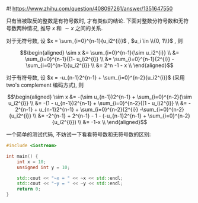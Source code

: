 #! https://www.zhihu.com/question/408097261/answer/1351647550

[comment]: <> (Answer URL: https://www.zhihu.com/question/408097261/answer/1351647550)
[comment]: <> (Question Title: 为什么~10等于-11，计算过程是什么？)
[comment]: <> (Author Name: 采石工)
[comment]: <> (Create Time: 2020-07-21 13:23:59)

只有当被取反的整数是有符号数时, 才有类似的结论. 下面对整数分符号数和无符号数两种情况, 推导  $x$  和  $\sim x$  之间的关系.

对于无符号数, 设  $x = \sum_{i=0}^{n-1}{u_i2^{i}}$  ,  $u_i \in \\{0, 1\\}$  , 则

$$\begin{aligned} \sim x
&= \sum_{i=0}^{n-1}{\sim u_i2^{i}} \\
&= \sum_{i=0}^{n-1}{(1- u_i)2^{i}} \\ 
&= \sum_{i=0}^{n-1}{2^{i}} - \sum_{i=0}^{n-1}{u_i2^{i}} \\ 
&= 2^n -1 - x \\
\end{aligned}$$

对于有符号数, 设  $x = -u_{n-1}2^{n-1} + \sum_{i=0}^{n-2}{u_i2^{i}}$  (采用 two's complement 编码方式), 则

$$\begin{aligned} \sim x 
&= -(\sim u_{n-1})2^{n-1} + \sum_{i=0}^{n-2}{\sim u_i2^{i}} \\
&= -(1 - u_{n-1})2^{n-1} + \sum_{i=0}^{n-2}{(1 - u_i)2^{i}} \\
&= - 2^{n-1} + u_{n-1}2^{n-1} + \sum_{i=0}^{n-2}{2^{i}} -\sum_{i=0}^{n-2}{u_i2^{i}} \\ 
&= -2^{n-1} + 2^{n-1} - 1 - (-u_{n-1}2^{n-1} + \sum_{i=0}^{n-2}{u_i2^{i}}) \\ 
&= -1-x \\
\end{aligned}$$

一个简单的测试代码, 不妨试一下看看符号数和无符号数的区别:

```c++
#include <iostream>

int main() {
    int x = 10;
    unsigned int y = 10;

    std::cout << "~x = " << ~x << std::endl;
    std::cout << "~y = " << ~y << std::endl;
    return 0;
}
```

